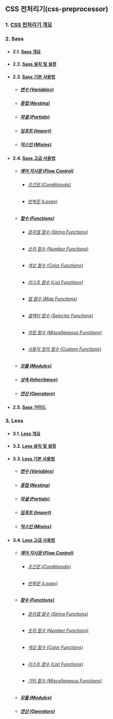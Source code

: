 ## CSS 전처리기(css-preprocessor)

### 1. [CSS 전처리기 개요](01-overview/overview.md)

### 2. Sass
- #### 2.1. [Sass 개요](02-sass/README.md)
- #### 2.2. [Sass 설치 및 설정](02-sass/basic/installation.md)
- #### 2.3. [Sass 기본 사용법](02-sass/basic/README.md)
  * ##### [변수 (Variables)](02-sass/basic/variables.md)
  * ##### [중첩 (Nesting)](02-sass/basic/nesting.md)
  * ##### [파셜 (Partials)](02-sass/basic/partials.md)
  * ##### [임포트 (Import)](02-sass/basic/import.md)
  * ##### [믹스인 (Mixins)](02-sass/basic/mixins.md)
- #### 2.4. [Sass 고급 사용법](02-sass/advanced/README.md)
  * ##### [제어 지시문 (Flow Control)](02-sass/advanced/flow-control/README.md)
    - ###### [조건문 (Conditionals)](02-sass/advanced/flow-control/01-conditionals.md)
    - ###### [반복문 (Loops)](02-sass/advanced/flow-control/02-loops.md)
  * ##### [함수 (Functions)](02-sass/advanced/functions/README.md)
    - ###### [문자열 함수 (String Functions)](02-sass/advanced/functions/01-string-functions.md)
    - ###### [숫자 함수 (Number Functions)](02-sass/advanced/functions/02-number-functions.md)
    - ###### [색상 함수 (Color Functions)](02-sass/advanced/functions/03-color-functions.md)
    - ###### [리스트 함수 (List Functions)](02-sass/advanced/functions/04-list-functions.md)
    - ###### [맵 함수 (Map Functions)](02-sass/advanced/functions/05-map-functions.md)
    - ###### [셀렉터 함수 (Selector Functions)](02-sass/advanced/functions/06-selector-functions.md)
    - ###### [차원 함수 (Miscellaneous Functions)](02-sass/advanced/functions/07-miscellaneous-functions.md)
    - ###### [사용자 정의 함수 (Custom Functions)](02-sass/advanced/functions/08-custom-functions.md)
  * ##### [모듈 (Modules)](02-sass/advanced/modules.md)
  * ##### [상속 (Inheritance)](02-sass/advanced/inheritance.md)
  * ##### [연산 (Operators)](02-sass/advanced/operators.md)
- #### 2.5. [Sass 가이드](02-sass/guides/README.md)

### 3. Less
- #### 3.1. [Less 개요](03-less/README.md)
- #### 3.2. [Less 설치 및 설정](03-less/basic/installation.md)
- #### 3.3. [Less 기본 사용법](03-less/basic/README.md)
  * ##### [변수 (Variables)](03-less/basic/variables.md)
  * ##### [중첩 (Nesting)](03-less/basic/nesting.md)
  * ##### [파셜 (Partials)](03-less/basic/partials.md)
  * ##### [임포트 (Import)](03-less/basic/import.md)
  * ##### [믹스인 (Mixins)](03-less/basic/mixins.md)
- #### 3.4. [Less 고급 사용법](03-less/advanced/README.md)
  * ##### [제어 지시문 (Flow Control)](03-less/advanced/flow-control/README.md)
    - ###### [조건문 (Conditionals)](03-less/advanced/flow-control/01-conditionals.md)
    - ###### [반복문 (Loops)](03-less/advanced/flow-control/02-loops.md)
  * ##### [함수 (Functions)](03-less/advanced/functions/README.md)
    - ###### [문자열 함수 (String Functions)](03-less/advanced/functions/01-string-functions.md)
    - ###### [숫자 함수 (Number Functions)](03-less/advanced/functions/02-number-functions.md)
    - ###### [색상 함수 (Color Functions)](03-less/advanced/functions/03-color-functions.md)
    - ###### [리스트 함수 (List Functions)](03-less/advanced/functions/04-list-functions.md)
    - ###### [기타 함수 (Miscellaneous Functions)](03-less/advanced/functions/05-miscellaneous-functions.md)
  * ##### [모듈 (Modules)](03-less/advanced/modules.md)
  * ##### [연산 (Operators)](03-less/advanced/operators.md)
